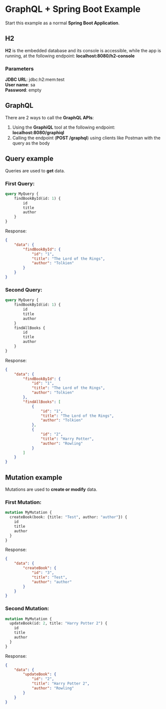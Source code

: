 # GraphQL + Spring Boot Example
Start this example as a normal **Spring Boot Application**.

## H2
**H2** is the embedded database and its console is accessible, while the app is running, at the following endpoint: **localhost:8080/h2-console**

### Parameters
**JDBC URL**: jdbc:h2:mem:test \
**User name**: sa \
**Password**: empty

## GraphQL
There are 2 ways to call the **GraphQL APIs**:
1. Using the **GraphiQL** tool at the following endpoint: **localhost:8080/graphiql**
2. Calling the endpoint (**POST /graphql**) using clients like Postman with the query as the body

## Query example
Queries are used to **get** data.

### First Query:
```graphql
query MyQuery {
    findBookById(id: 1) {
        id
        title
        author
    }
}
```
Response:
```json
{
    "data": {
        "findBookById": {
            "id": "1",
            "title": "The Lord of the Rings",
            "author": "Tolkien"
        }
    }
}
```

### Second Query:
```graphql
query MyQuery {
    findBookById(id: 1) {
        id
        title
        author
    }
    findAllBooks {
        id
        title
        author
    }
}

```
Response:
```json
{
    "data": {
        "findBookById": {
            "id": "1",
            "title": "The Lord of the Rings",
            "author": "Tolkien"
        },
        "findAllBooks": [
            {
                "id": "1",
                "title": "The Lord of the Rings",
                "author": "Tolkien"
            },
            {
                "id": "2",
                "title": "Harry Potter",
                "author": "Rowling"
            }
        ]
    }
}
```

## Mutation example
Mutations are used to **create or modify** data.

### First Mutation:
```graphql
mutation MyMutation {
  createBook(book: {title: "Test", author: "author"}) {
    id
    title
    author
  }
}
```
Response:
```json
{
    "data": {
        "createBook": {
            "id": "3",
            "title": "Test",
            "author": "author"
        }
    }
}
```

### Second Mutation:
```graphql
mutation MyMutation {
  updateBook(id: 2, title: "Harry Potter 2") {
    id
    title
    author
  }
}
```
Response:
```json
{
    "data": {
        "updateBook": {
            "id": "2",
            "title": "Harry Potter 2",
            "author": "Rowling"
        }
    }
}
```
